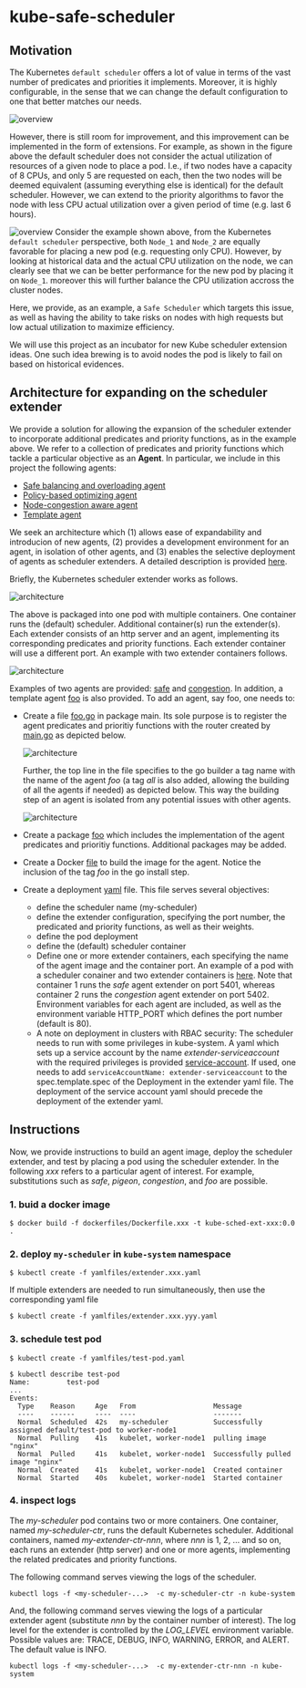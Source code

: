 # kube-safe-scheduler

## Motivation

The Kubernetes `default scheduler` offers a lot of value in terms of the vast number of predicates and priorities it implements. Moreover, it is highly configurable, in the sense that we can change the default configuration to one that better matches our needs.

![overview](media/overview.png)

However, there is still room for improvement, and this improvement can be implemented in the form of extensions. For example, as shown in the figure above the default scheduler does not consider the actual utilization of resources of a given node to place a pod. I.e., if two nodes have a capacity of 8 CPUs, and only 5 are requested on each, then the two nodes will be deemed equivalent (assuming everything else is identical) for the default scheduler. However, we can extend to the priority algorithms to favor the node with less CPU actual utilization over a given period of time (e.g. last 6 hours).

![overview](media/use-case.png)
Consider the example shown above, from the Kubernetes `default scheduler` perspective, both `Node_1` and `Node_2` are equally favorable for placing a new pod (e.g. requesting only CPU). However, by looking at historical data and the actual CPU utilization on the node, we can clearly see that we can be better performance for the new pod by placing it on `Node_1`. moreover this will further balance the CPU utilization accross the cluster nodes. 

Here, we provide, as an example, a `Safe Scheduler` which targets this issue, as well as having the ability to take risks on nodes with high requests but low actual utilization to maximize efficiency.

We will use this project as an incubator for new Kube scheduler extension ideas. One such idea brewing is to avoid nodes the pod is likely to fail on based on historical evidences.

## Architecture for expanding on the scheduler extender

We provide a solution for allowing the expansion of the scheduler extender to incorporate additional predicates and priority functions, as in the example above. We refer to a collection of predicates and priority functions which tackle a particular objective as an **Agent**. In particular, we include in this project the following agents:

- [Safe balancing and overloading agent](safe/README.md)
- [Policy-based optimizing agent](pigeon/README.md)
- [Node-congestion aware agent](congestion/README.md)
- [Template agent](foo/README.md)

We seek an architecture which (1) allows ease of expandability and introducion of new agents, (2) provides a development environment for an agent, in isolation of other agents, and (3) enables the selective deployment of agents as scheduler extenders. A detailed description is provided [here](docs/ExpandingKubeSchedulerExtender.pdf).

Briefly, the Kubernetes scheduler extender works as follows.

![architecture](docs/arch-extender.png)

The above is packaged into one pod with multiple containers. One container runs the (default) scheduler. Additional container(s) run the extender(s). Each extender consists of an http server and an agent, implementing its corresponding predicates and priority functions. Each extender container will use a different port. An example with two extender containers follows.

![architecture](docs/arch-pod.png)

Examples of two agents are provided: [safe](safe/) and [congestion](congestion/). In addition, a template agent [foo](foo/) is also provided. To add an agent, say foo, one needs to:

- Create a file [foo.go](foo.go) in package main. Its sole purpose is to register the agent predicates and prioritiy functions with the router created by [main.go](main.go) as depicted below.

  ![architecture](docs/arch-init.png)

  Further, the top line in the file specifies to the go builder a tag name with the name of the agent *foo* (a tag *all* is also added, allowing the building of all the agents if needed) as depicted below. This way the building step of an agent is isolated from any potential issues with other agents.

  ![architecture](docs/arch-build.png)

- Create a package [foo](foo/) which includes the implementation of the agent predicates and prioritiy functions. Additional packages may be added.

- Create a Docker [file](dockerfiles/Dockerfile.foo) to build the image for the agent. Notice the inclusion of the tag *foo* in the go install step.

- Create a deployment [yaml](yamlfiles/extender.foo.yaml) file. This file serves several objectives:

  - define the scheduler name (my-scheduler)
  - define the extender configuration, specifying the port number, the predicated and priority functions, as well as their weights.
  - define the pod deployment
  - define the (default) scheduler container
  - Define one or more extender containers, each specifying the name of the agent image and the container port. An example of a pod with a scheduler conainer and two extender containers is [here](yamlfiles/extender.safe.congestion.yaml). Note that container 1 runs the *safe* agent extender on port 5401, whereas container 2 runs the *congestion* agent extender on port 5402. Environment variables for each agent are included, as well as the environment variable HTTP_PORT which defines the port number (default is 80).
  - A note on deployment in clusters with RBAC security: The scheduler needs to run with some privileges in kube-system. A yaml which sets up a service account by the name *extender-serviceaccount* with the required privileges is provided [service-account](yamlfiles/service-account.yaml). If used, one needs to add `serviceAccountName: extender-serviceaccount` to the spec.template.spec of the Deployment in the extender yaml file. The deployment of the service account yaml should precede the deployment of the extender yaml.

## Instructions

Now, we provide instructions to build an agent image, deploy the scheduler extender, and test by placing a pod using the scheduler extender. In the following *xxx* refers to a particular agent of interest. For example, substitutions such as *safe*, *pigeon*, *congestion*, and *foo* are possible.

### 1. buid a docker image

```
$ docker build -f dockerfiles/Dockerfile.xxx -t kube-sched-ext-xxx:0.0 . 
```

### 2. deploy `my-scheduler` in `kube-system` namespace
```
$ kubectl create -f yamlfiles/extender.xxx.yaml
```

If multiple extenders are needed to run simultaneously, then use the corresponding yaml file

```
$ kubectl create -f yamlfiles/extender.xxx.yyy.yaml
```

### 3. schedule test pod

```
$ kubectl create -f yamlfiles/test-pod.yaml

$ kubectl describe test-pod
Name:         test-pod
...
Events:
  Type    Reason     Age   From                   Message
  ----    ------     ----  ----                   -------
  Normal  Scheduled  42s   my-scheduler           Successfully assigned default/test-pod to worker-node1
  Normal  Pulling    41s   kubelet, worker-node1  pulling image "nginx"
  Normal  Pulled     41s   kubelet, worker-node1  Successfully pulled image "nginx"
  Normal  Created    41s   kubelet, worker-node1  Created container
  Normal  Started    40s   kubelet, worker-node1  Started container
```

### 4. inspect logs

The *my-scheduler* pod contains two or more containers. One container, named *my-scheduler-ctr*, runs the default Kubernetes scheduler. Additional containers, named *my-extender-ctr-nnn*, where *nnn* is 1, 2, ... and so on, each runs an extender (http server) and one or more agents, implementing the related predicates and priority functions.  

The following command serves viewing the logs of the scheduler.

```
kubectl logs -f <my-scheduler-...>  -c my-scheduler-ctr -n kube-system
```

And, the following command serves viewing the logs of a particular extender agent (substitute *nnn* by the container number of interest). The log level for the extender is controlled by the *LOG_LEVEL* environment variable. Possible values are: TRACE, DEBUG, INFO, WARNING, ERROR, and ALERT. The default value is INFO.

```
kubectl logs -f <my-scheduler-...>  -c my-extender-ctr-nnn -n kube-system
```
